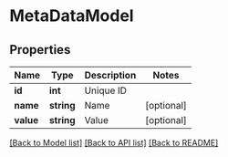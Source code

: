 # MetaDataModel

## Properties
Name | Type | Description | Notes
------------ | ------------- | ------------- | -------------
**id** | **int** | Unique ID | 
**name** | **string** | Name | [optional] 
**value** | **string** | Value | [optional] 

[[Back to Model list]](../README.md#documentation-for-models) [[Back to API list]](../README.md#documentation-for-api-endpoints) [[Back to README]](../README.md)


